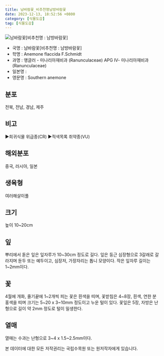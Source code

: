 ```yaml
---
title: 남바람꽃_비추천명남방바람꽃
date: 2023-12-13, 18:52:56 +0800
category: [식물도감]
tag: [식물도감]
---
```




![남바람꽃[비추천명 : 남방바람꽃]](http://www.nature.go.kr/fileUpload/plants/basic/Ranunculaceae/Anemone/P000051776/P000051776_202205_1_th2.jpg)
- 국명 : 남바람꽃[비추천명 : 남방바람꽃]
- 학명 : Anemone flaccida F.Schmidt
- 과명 : 앵글러 - 미나리아재비과 (Ranunculaceae) APG Ⅳ- 미나리아재비과 (Ranunculaceae)
- 일본명 : 
- 영문명 : Southern anemone


## 분포
전북, 전남, 경남, 제주
## 비고
▶희귀식물 위급종(CR)▶적색목록 취약종(VU)
## 해외분포
중국, 러시아, 일본
## 생육형
여러해살이풀
## 크기
높이 10~20cm
## 잎
뿌리에서 돋은 잎은 잎자루가 10~30cm 정도로 길다. 잎은 둥근 심장형으로 3갈래로 갈라지며 둔두 또는 예두이고, 심장저, 가장자리는 톱니 모양이다. 작은 잎자루 길이는 1~2mm이다.
## 꽃
4월에 개화, 줄기끝에 1~2개씩 피는 꽃은 흰색을 띠며, 꽃받침은 4~8장, 흰색, 연한 분홍색을 띠며 크기는 5~20 x 3~10mm 정도이고 누운 털이 있다. 꽃잎은 5장,  자방은 난형으로 길이 약 2mm 정도로 털이 밀생한다.
## 열매
열매는 수과는 난형으로 3~4 x 1.5~2.5mm이다.






본 데이터에 대한 모든 저작권리는 국립수목원 또는 원저작자에게 있습니다.
